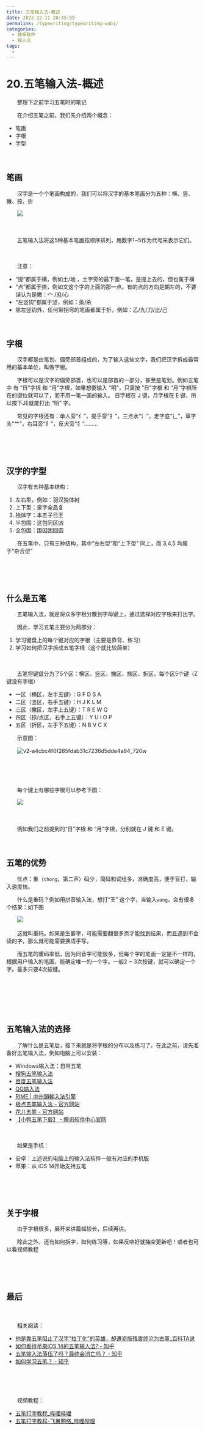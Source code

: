 ```yaml
---
title: 五笔输入法-概述
date: 2022-12-11 20:45:59
permalink: /typewriting/typewriting-wubi/
categories:
  - 效率软件
  - 输入法
tags:
  - 
---
```


# 20.五笔输入法-概述

　　整理下之前学习五笔时的笔记

<!-- more -->

　　在介绍五笔之前，我们先介绍两个概念：

* 笔画
* 字根
* 字型

　　‍

## 笔画

　　汉字是一个个笔画构成的，我们可以将汉字的基本笔画分为五种：横、竖、撇、捺、折

　　![](https://image.peterjxl.com/blog/image-20240113145105-9zgmnlj.png)

　　‍

　　五笔输入法将这5种基本笔画按顺序排列，用数字1~5作为代号来表示它们。

　　‍

　　注意：

* “提”都属于横，例如土/地 ，土字旁的最下面一笔，是提上去的，但也属于横
* “点”都属于捺，例如文这个字的上面的那一点。有的点的方向是朝左的，不要误认为是撇：宀 /刃/心
* “左竖钩”都属于竖，例如：条/杀
* 除左竖钧外，任何带拐弯的笔画都属于折，例如：乙/九/刀/比/己

　　‍

## 字根

　　汉字都是由笔划、偏旁部首组成的，为了输入这些文字，我们把汉字拆成最常用的基本单位，叫做字根。

　　字根可以是汉字的偏旁部首，也可以是部首的一部分，甚至是笔划。例如五笔中 有 “日”字根  和 “月”字根，如果想要输入 “明”，只需按  “日”字根  和 “月”字根所在的键位就可以了，而不用一笔一画的输入。 日字根在 J 键，月字根在 E 键，所以按下JE就能打出 “明” 字。

　　常见的字根还有：单人旁“亻”，提手旁“扌”，三点水“氵”，走字底“辶”，草字头“艹”，右耳旁“阝”，反犬旁“犭”.........

　　‍

　　‍

## 汉字的字型

　　汉字有五种基本结构：

1. 左右型，例如：羽汉独体树
2. 上下型：泉字全品复
3. 独体字：本五子已王
4. 半包围：这包同区凶
5. 全包围：围因困回圆

　　在五笔中，只有三种结构，其中“左右型”和“上下型” 同上，而 3,4,5 均属于“杂合型”

　　‍

　　‍

## 什么是五笔

　　五笔输入法，就是将众多字根分散到字母键上，通过选择对应字根来打出字。

　　因此，学习五笔主要分为两部分：

1. 学习键盘上的每个键对应的字根（主要是靠背、练习）
2. 学习如何把汉字拆成五笔字根（这个就比较简单）

　　‍

　　五笔将键盘分为了5个区：横区、竖区、撇区、捺区、折区。每个区5个键（Z键没有字根）

* 一区（横区，左手五键）：G   F   D  S    A
* 二区（竖区，右手五键）：H   J    K   L   M
* 三区（撇区，左手上五键）：T   R   E   W   Q
* 四区（捺/点区，右手上五键）：Y   U   I   O    P
* 五区（折区，左手下五键）：N   B   V   C   X

　　示意图：

　　![v2-a4cbc4f0f285fdab31c7236d5dde4a94_720w](https://image.peterjxl.com/blog/v2-a4cbc4f0f285fdab31c7236d5dde4a94_720w-20240113164529-np2rgyx.jpg)

　　‍

　　‍

　　每个键上有哪些字根可以参考下图：

　　![](https://image.peterjxl.com/blog/image-20240113152607-0hrfzn5.png)

　　‍

　　例如我们之前提到的“日”字根  和 “月”字根，分别就在 J 键 和 E 键。

　　‍

## 五笔的优势

　　优点：重（`chong`，第二声）码少，简码和词组多，准确度高，便于盲打，输入速度快。

　　什么是重码？例如用拼音输入法，想打“王” 这个字，当输入`wang`，会有很多个结果：如下图

　　![](https://image.peterjxl.com/blog/image-20240113155835-70qrsy2.png)

　　这就叫重码。如果是生僻字，可能需要翻很多页才能找到结果，而且遇到不会读的字，那么就可能需要换成手写。

　　而五笔的重码率低，因为同音字可能很多，但每个字的笔画一定是不一样的，根据用户输入的笔画，能确定唯一的一个字。一般2 ~ 3次按键，就可以确定一个字。最多只要4次按键。

　　‍

　　‍

　　‍

## 五笔输入法的选择

　　了解什么是五笔后，接下来就是将字根的分布以及练习了。在此之前，请先准备好五笔输入法，例如电脑上可以安装：

* Windows输入法：自带五笔
* [搜狗五笔输入法](http://wubi.sogou.com/)
* [百度五笔输入法](https://shurufa.baidu.com/wubi/)
* [QQ输入法](http://qq.pinyin.cn/wubi/)
* [RIME | 中州韻輸入法引擎](https://rime.im/)
* [极点五笔输入法 - 官方网站](http://www.freewb.org/)
* [花儿五笔 - 官方网站](https://huar.flypy.com/)
* [【小鸭五笔下载】 - 腾讯软件中心官网](https://pc.qq.com/detail/1/detail_221.html)

　　‍

　　如果是手机：

* 安卓：上述说的电脑上的输入法软件一般有对应的手机版
* 苹果：从 iOS 14开始支持五笔

　　‍

　　‍

## 关于字根

　　由于字根很多，展开来讲篇幅较长，后续再讲。

　　除此之外，还有如何拆字，如何练习等，如果反响好就抽空更新吧！或者也可以看视频教程

　　‍

　　‍

## 最后

　　‍

　　相关阅读：

* [他是靠五笔阻止了汉字“拉丁化”的英雄，却遭盗版残害终沦为古董_百科TA说](https://baike.baidu.com/tashuo/browse/content?id=feb217783d5c35baa353beb8)
* [如何看待苹果iOS 14的五笔输入法? - 知乎](https://www.zhihu.com/question/403085462/answer/1339924405)
* [五笔输入法落伍了吗？最终会消亡吗？ - 知乎](https://www.zhihu.com/question/20339084/answer/1211799173)
* [如何学习五笔？ - 知乎](https://www.zhihu.com/question/19816777/answer/1054269608)

　　‍

　　‍

　　视频教程：

* [五笔打字教程_哔哩哔哩](https://www.bilibili.com/video/av16247261)
* [五笔打字教程-飞翼网络_哔哩哔哩](https://www.bilibili.com/video/av33884651/)

　　‍
